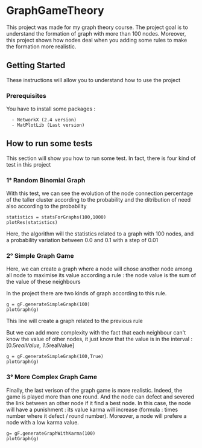 # GraphGameTheory 

This project was made for my graph theory course. The project goal is to understand the formation of graph with more than 100 nodes. 
Moreover, this project shows how nodes deal when you adding some rules to make the formation more realistic. 

## Getting Started 

These instructions will allow you to understand how to use the project

### Prerequisites

You have to install some packages : 
  
```
  - NetworkX (2.4 version)
  - MatPlotLib (Last version) 
```


## How to run some tests 

This section will show you how to run some test. In fact, there is four kind of test in this project

### 1° Random Binomial Graph

With this test, we can see the evolution of the node connection percentage of the taller cluster according to the probability and the 
ditribution of need also according to the probability
```
statistics = statsForGraphs(100,1000) 
plotRes(statistics)
```
Here, the algorithm will the statistics related to a graph with 100 nodes, and a probability variation between 0.0 and 0.1 with a step of
0.01

### 2° Simple Graph Game

Here, we can create a graph where a node will chose another node among all node to maximise its value according a rule :
the node value is the sum of the value of these neighbours

In the project there are two kinds of graph according to this rule.
```
g = gF.generateSimpleGraph(100)
plotGraph(g)
```
This line will create a graph related to the previous rule

But we can add more complexity with the fact that each neighbour can't know the value of other nodes, it just know that the value is
in the interval : [0.5*realValue, 1.5*realValue] 
```
g = gF.generateSimpleGraph(100,True)
plotGraph(g)
```

### 3° More Complex Graph Game

Finally, the last verison of the graph game is more realistic. Indeed, the game is played more than one round. And the node can defect and 
severed the link between an other node if it find a best node. In this case, the node will have a punishment : its value karma 
will increase (formula : times number where it defect / round number). Moreover, a node will prefere a node with a low karma value.

```
g= gF.generateGraphWithKarma(100)
plotGraph(g)
```

